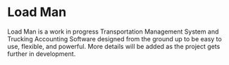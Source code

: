 # Load Man

Load Man is a work in progress Transportation Management System and Trucking Accounting Software
designed from the ground up to be easy to use, flexible, and powerful. More details will be added
as the project gets further in development.
